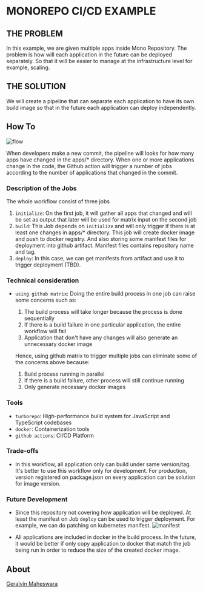 # MONOREPO CI/CD EXAMPLE

## THE PROBLEM
In this example, we are given multiple apps inside Mono Repository. The problem is how will each application in the future can be deployed separately. So that it will be easier to manage at the infrastructure level for example, scaling. 

## THE SOLUTION
We will create a pipeline that can separate each application to have its own build image so that in the future each application can deploy independently.

## How To

![flow](https://i.ibb.co/GW8npmY/Screenshot-2022-10-14-at-12-39-42-PM.png)

When developers make a new commit, the pipeline will looks for how many apps have changed in the apps/* directory. When one or more applications change in the code, the Github action will trigger a number of jobs according to the number of applications that changed in the commit.

### Description of the Jobs
The whole workflow consist of three jobs

1. `initialize`: On the first job, it will gather all apps that changed and will be set as output that later will be used for matrix input on the second job
2. `build`: This Job depends on `initialize` and will only trigger if there is at least one changes in apps/* directory. This job will create docker image and push to docker registry. And also storing some manifest files for deployment into github artifact. Manifest files contains repository name and tag.
3. `deploy`: In this case, we can get manifests from artifact and use it to trigger deployment (TBD).

### Technical consideration
- `using github matrix`: Doing the entire build process in one job can raise some concerns such as:  
   1. The build process will take longer because the process is done sequentially
   2. If there is a build failure in one particular application, the entire workflow will fail
   3. Application that don't have any changes will also generate an unnecessary docker image

   Hence, using github matrix to trigger multiple jobs can eliminate some of the concerns above because:
   1. Build process running in parallel
   2. If there is a build failure, other process will still continue running
   3. Only generate necessary docker images

### Tools

- `turborepo`: High-performance build system for JavaScript and TypeScript codebases
- `docker`: Containerization tools
- `github actions`: CI/CD Platform

### Trade-offs
- In this workflow, all application only can build under same version/tag. It's better to use this workflow only for development. For production, version registered on package.json on every application can be solution for image version.

### Future Development

- Since this repository not covering how application will be deployed. At least the manifest on Job `deploy`  can be used  to trigger deployment. For example, we can do patching on kubernetes manifest.
![manifest](https://i.ibb.co/F7Vzxvg/Screenshot-2022-10-14-at-12-56-18-PM.png)

- All applications are included in docker in the build process. In the future, it would be better if only copy application to docker that match the job being run in order to reduce the size of the created docker image.

## About
[Geralvin Maheswara](https://www.linkedin.com/in/geralvin-maheswara-b1153259/)
